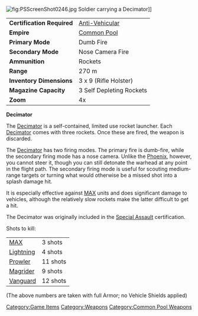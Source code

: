 ![](PSScreenShot0246.jpg "fig:PSScreenShot0246.jpg") Soldier carrying a
Decimator\]\]

|                            |                                             |
|----------------------------|---------------------------------------------|
| **Certification Required** | [Anti-Vehicular](Anti-Vehicular "wikilink") |
| **Empire**                 | [Common Pool](Common_Pool "wikilink")       |
| **Primary Mode**           | Dumb Fire                                   |
| **Secondary Mode**         | Nose Camera Fire                            |
| **Ammunition**             | Rockets                                     |
| **Range**                  | 270 m                                       |
| **Inventory Dimensions**   | 3 x 9 (Rifle Holster)                       |
| **Magazine Capacity**      | 3 Self Depleting Rockets                    |
| **Zoom**                   | 4x                                          |

**Decimator**

The [Decimator](Decimator "wikilink") is a self-contained, limited use
rocket launcher. Each [Decimator](Decimator "wikilink") comes with three
rockets. Once these are fired, the weapon is discarded.

The [Decimator](Decimator "wikilink") has two firing modes. The primary
fire is dumb-fire, while the secondary firing mode has a nose camera.
Unlike the [Phoenix](Phoenix "wikilink"), however, you cannot steer it,
though you can still detonate the warhead at any point in the flight
path. The secondary firing mode is useful for scouting medium-range
targets or turning what would otherwise be a missed shot into a splash
damage hit.

It is especially effective against
[MAX](Mechanized_Armored_Exo-Suit "wikilink") units and does significant
damage to vehicles, although the relatively slow rockets make the latter
difficult to get a hit.

The Decimator was originally included in the [Special
Assault](Special_Assault "wikilink") certification.

Shots to kill:

|                                   |          |
|-----------------------------------|----------|
| [MAX](MAX "wikilink")             | 3 shots  |
| [Lightning](Lightning "wikilink") | 4 shots  |
| [Prowler](Prowler "wikilink")     | 11 shots |
| [Magrider](Magrider "wikilink")   | 9 shots  |
| [Vanguard](Vanguard "wikilink")   | 12 shots |

(The above numbers are taken with full Armor; no Vehicle Shields
applied)

[Category:Game Items](Category:Game_Items "wikilink")
[Category:Weapons](Category:Weapons "wikilink") [Category:Common Pool
Weapons](Category:Common_Pool_Weapons "wikilink")